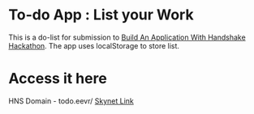 # To-do App : List your Work
This is a do-list for submission to [Build An Application With Handshake Hackathon](https://gitcoin.co/issue/namebasehq/api-documentation/10/100023462). The app uses localStorage to store list. 

# Access it here

HNS Domain - todo.eevr/
[Skynet Link](https://siasky.net/LAAqKnuhiM3UU2-gh7vNUeEwRyKBGrCNaN1XbEJSe_Ev9A/)
